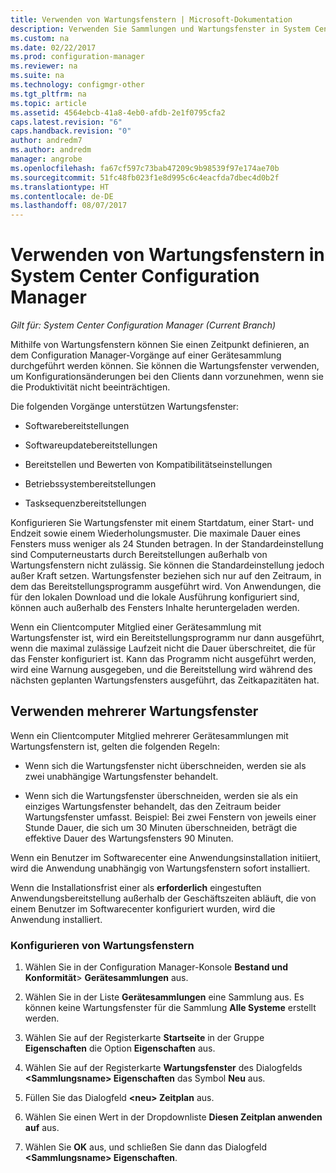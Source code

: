 ```yaml
---
title: Verwenden von Wartungsfenstern | Microsoft-Dokumentation
description: Verwenden Sie Sammlungen und Wartungsfenster in System Center Configuration Manager, um Clients effektiv zu verwalten.
ms.custom: na
ms.date: 02/22/2017
ms.prod: configuration-manager
ms.reviewer: na
ms.suite: na
ms.technology: configmgr-other
ms.tgt_pltfrm: na
ms.topic: article
ms.assetid: 4564ebcb-41a8-4eb0-afdb-2e1f0795cfa2
caps.latest.revision: "6"
caps.handback.revision: "0"
author: andredm7
ms.author: andredm
manager: angrobe
ms.openlocfilehash: fa67cf597c73bab47209c9b98539f97e174ae70b
ms.sourcegitcommit: 51fc48fb023f1e8d995c6c4eacfda7dbec4d0b2f
ms.translationtype: HT
ms.contentlocale: de-DE
ms.lasthandoff: 08/07/2017
---
```

# <a name="how-to-use-maintenance-windows-in-system-center-configuration-manager"></a>Verwenden von Wartungsfenstern in System Center Configuration Manager

*Gilt für: System Center Configuration Manager (Current Branch)*

Mithilfe von Wartungsfenstern können Sie einen Zeitpunkt definieren, an dem Configuration Manager-Vorgänge auf einer Gerätesammlung durchgeführt werden können. Sie können die Wartungsfenster verwenden, um Konfigurationsänderungen bei den Clients dann vorzunehmen, wenn sie die Produktivität nicht beeinträchtigen.  

 Die folgenden Vorgänge unterstützen Wartungsfenster:  

-   Softwarebereitstellungen  

-   Softwareupdatebereitstellungen  

-   Bereitstellen und Bewerten von Kompatibilitätseinstellungen  

-   Betriebssystembereitstellungen  

-   Tasksequenzbereitstellungen  

 Konfigurieren Sie Wartungsfenster mit einem Startdatum, einer Start- und Endzeit sowie einem Wiederholungsmuster. Die maximale Dauer eines Fensters muss weniger als 24 Stunden betragen. In der Standardeinstellung sind Computerneustarts durch Bereitstellungen außerhalb von Wartungsfenstern nicht zulässig. Sie können die Standardeinstellung jedoch außer Kraft setzen. Wartungsfenster beziehen sich nur auf den Zeitraum, in dem das Bereitstellungsprogramm ausgeführt wird. Von Anwendungen, die für den lokalen Download und die lokale Ausführung konfiguriert sind, können auch außerhalb des Fensters Inhalte heruntergeladen werden.  

 Wenn ein Clientcomputer Mitglied einer Gerätesammlung mit Wartungsfenster ist, wird ein Bereitstellungsprogramm nur dann ausgeführt, wenn die maximal zulässige Laufzeit nicht die Dauer überschreitet, die für das Fenster konfiguriert ist. Kann das Programm nicht ausgeführt werden, wird eine Warnung ausgegeben, und die Bereitstellung wird während des nächsten geplanten Wartungsfensters ausgeführt, das Zeitkapazitäten hat.  

## <a name="using-multiple-maintenance-windows"></a>Verwenden mehrerer Wartungsfenster  
 Wenn ein Clientcomputer Mitglied mehrerer Gerätesammlungen mit Wartungsfenstern ist, gelten die folgenden Regeln:  

-   Wenn sich die Wartungsfenster nicht überschneiden, werden sie als zwei unabhängige Wartungsfenster behandelt.  

-   Wenn sich die Wartungsfenster überschneiden, werden sie als ein einziges Wartungsfenster behandelt, das den Zeitraum beider Wartungsfenster umfasst. Beispiel: Bei zwei Fenstern von jeweils einer Stunde Dauer, die sich um 30 Minuten überschneiden, beträgt die effektive Dauer des Wartungsfensters 90 Minuten.  

 Wenn ein Benutzer im Softwarecenter eine Anwendungsinstallation initiiert, wird die Anwendung unabhängig von Wartungsfenstern sofort installiert.  

 Wenn die Installationsfrist einer als **erforderlich** eingestuften Anwendungsbereitstellung außerhalb der Geschäftszeiten abläuft, die von einem Benutzer im Softwarecenter konfiguriert wurden, wird die Anwendung installiert.  

### <a name="how-to-configure-maintenance-windows"></a>Konfigurieren von Wartungsfenstern  

1.  Wählen Sie in der Configuration Manager-Konsole **Bestand und Konformität**>  **Gerätesammlungen** aus.  

3.  Wählen Sie in der Liste **Gerätesammlungen** eine Sammlung aus. Es können keine Wartungsfenster für die Sammlung **Alle Systeme** erstellt werden.  

4.  Wählen Sie auf der Registerkarte **Startseite** in der Gruppe **Eigenschaften** die Option **Eigenschaften** aus.  

5.  Wählen Sie auf der Registerkarte **Wartungsfenster** des Dialogfelds **&lt;Sammlungsname\> Eigenschaften** das Symbol **Neu** aus.  

6.  Füllen Sie das Dialogfeld **&lt;neu\> Zeitplan** aus.  

7.  Wählen Sie einen Wert in der Dropdownliste **Diesen Zeitplan anwenden auf** aus.  

8.  Wählen Sie **OK** aus, und schließen Sie dann das Dialogfeld **&lt;Sammlungsname\> Eigenschaften**.  
